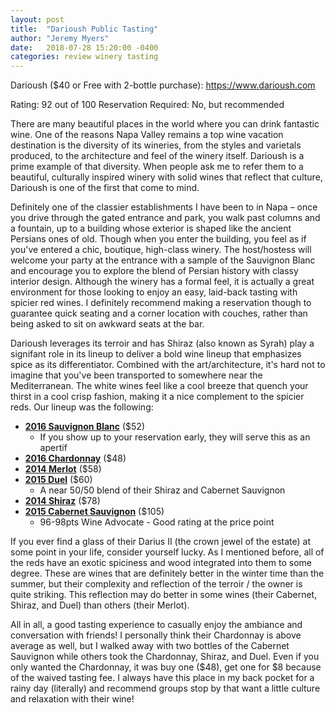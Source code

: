 ```yaml
---
layout: post
title:  "Darioush Public Tasting"
author: "Jeremy Myers"
date:   2018-07-28 15:20:00 -0400
categories: review winery tasting
---
```

Darioush ($40 or Free with 2-bottle purchase): <https://www.darioush.com>

Rating: 92 out of 100
Reservation Required: No, but recommended

There are many beautiful places in the world where you can drink fantastic wine.  One of the reasons Napa Valley remains a top wine vacation destination is the diversity of its wineries, from the styles and varietals produced, to the architecture and feel of the winery itself.  Darioush is a prime example of that diversity.  When people ask me to refer them to a beautiful, culturally inspired winery with solid wines that reflect that culture, Darioush is one of the first that come to mind.  

Definitely one of the classier establishments I have been to in Napa – once you drive through the gated entrance and park, you walk past columns and a fountain, up to a building whose exterior is shaped like the ancient Persians ones of old.  Though when you enter the building, you feel as if you've entered a chic, boutique, high-class winery.  The host/hostess will welcome your party at the entrance with a sample of the Sauvignon Blanc and encourage you to explore the blend of Persian history with classy interior design.  Although the winery has a formal feel, it is actually a great environment for those looking to enjoy an easy, laid-back tasting with spicier red wines.  I definitely recommend making a reservation though to guarantee quick seating and a corner location with couches, rather than being asked to sit on awkward seats at the bar.  

Darioush leverages its terroir and has Shiraz (also known as Syrah) play a signifant role in its lineup to deliver a bold wine lineup that emphasizes spice as its differentiator.  Combined with the art/architecture, it's hard not to imagine that you've been transported to somewhere near the Mediterranean.  The white wines feel like a cool breeze that quench your thirst in a cool crisp fashion, making it a nice complement to the spicier reds.  Our lineup was the following:
* [**2016 Sauvignon Blanc**](https://www.darioush.com/our-wine/2016-signature-sauvignon-blanc-sage-vineyard) ($52)
  * If you show up to your reservation early, they will serve this as an apertif
* [**2016 Chardonnay**](https://www.darioush.com/our-wine/2016-signature-chardonnay-napa-valley) ($48)
* [**2014 Merlot**](https://www.darioush.com/our-wine/2014-signature-merlot-napa-valley) ($58)
* [**2015 Duel**](https://www.darioush.com/our-wine/2015-duel-shiraz-cabernet-sauvignon) ($60)
  * A near 50/50 blend of their Shiraz and Cabernet Sauvignon
* [**2014 Shiraz**](https://www.darioush.com/our-wine/2014-signature-shiraz-napa-valley) ($78)
* [**2015 Cabernet Sauvignon**](https://www.darioush.com/our-wine/2015-signature-cabernet-sauvignon) ($105)
  * 96-98pts Wine Advocate - Good rating at the price point

If you ever find a glass of their Darius II (the crown jewel of the estate) at some point in your life, consider yourself lucky.  As I mentioned before, all of the reds have an exotic spiciness and wood integrated into them to some degree.  These are wines that are definitely better in the winter time than the summer, but their complexity and reflection of the terroir / the owner is quite striking.  This reflection may do better in some wines (their Cabernet, Shiraz, and Duel) than others (their Merlot).

All in all, a good tasting experience to casually enjoy the ambiance and conversation with friends!  I personally think their Chardonnay is above average as well, but I walked away with two bottles of the Cabernet Sauvignon while others took the Chardonnay, Shiraz, and Duel.  Even if you only wanted the Chardonnay, it was buy one ($48), get one for $8 because of the waived tasting fee.  I always have this place in my back pocket for a rainy day (literally) and recommend groups stop by that want a little culture and relaxation with their wine!
